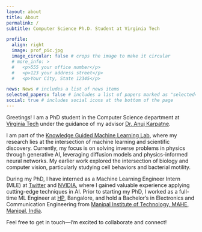 ```yaml
---
layout: about
title: About
permalink: /
subtitle: Computer Science Ph.D. Student at Virginia Tech

profile:
  align: right
  image: prof_pic.jpg
  image_circular: false # crops the image to make it circular
  # more_info: >
  #   <p>555 your office number</p>
  #   <p>123 your address street</p>
  #   <p>Your City, State 12345</p>

news: News # includes a list of news items
selected_papers: false # includes a list of papers marked as "selected={true}"
social: true # includes social icons at the bottom of the page
---
```



Greetings! I am a PhD student in the Computer Science department at [Virginia Tech](https://cs.vt.edu) under the guidance of my advisor [Dr. Anuj Karpatne](https://people.cs.vt.edu/karpatne/).

I am part of the [Knowledge Guided Machine Learning Lab](https://kgml-lab.github.io/), where my research lies at the intersection of machine learning and scientific discovery. Currently, my focus is on solving inverse problems in physics through generative AI, leveraging diffusion models and physics-informed neural networks. My earlier work explored the intersection of biology and computer vision, particularly studying cell behaviors and bacterial motility.


During my PhD, I have interned as a Machine Learning Engineer Intern (MLE) at [Twitter](https://about.twitter.com/en) and [NVIDIA](https://www.nvidia.com/en-us/), where I gained valuable experience applying cutting-edge techniques in AI. Prior to starting my PhD, I worked as a full-time ML Engineer at [HP](https://www.hp.com/us-en/home.html), Bangalore, and hold a Bachelor’s in Electronics and Communication Engineering from [Manipal Institute of Technology, MAHE, Manipal, India](https://manipal.edu/mit.html).


Feel free to get in touch—I’m excited to collaborate and connect!